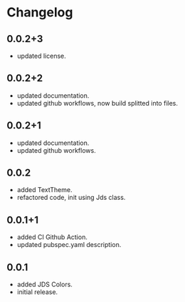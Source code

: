 # Changelog

## 0.0.2+3

- updated license.

## 0.0.2+2

- updated documentation.
- updated github workflows, now build splitted into files.

## 0.0.2+1

- updated documentation.
- updated github workflows.

## 0.0.2

- added TextTheme.
- refactored code, init using Jds class.

## 0.0.1+1

- added CI Github Action.
- updated pubspec.yaml description.

## 0.0.1

- added JDS Colors.
- initial release.
